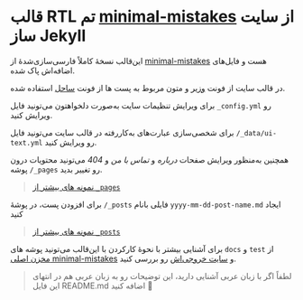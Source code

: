 # قالب RTL تم [minimal-mistakes](https://github.com/mmistakes/minimal-mistakes) از سایت ساز Jekyll

این‌قالب نسخهٔ کاملاً فارسی‌سازی‌شدهٔ از [minimal-mistakes](https://github.com/mmistakes/minimal-mistakes) هست و فایل‌های اضافه‌اش پاک شده.

در قالب سایت از فونت [وزیر](https://rastikerdar.github.io/vazirmatn/) و متون مربوط به پست ها از فونت [ساحل](https://rastikerdar.github.io/sahel-font/) استفاده شده.

برای ویرایش تنظیمات سایت به‌صورت دلخواهتون می‌تونید فایل `_config.yml` رو ویرایش کنید.

برای شخصی‌سازی عبارت‌های به‌کاررفته در قالب سایت می‌تونید فایل `/_data/ui-text.yml` رو ویرایش کنید.

همچنین به‌منظور ویرایش صفحات *درباره* و *تماس با من* و *404* می‌تونید محتویات درون پوشه `/_pages` رو تغییر بدید.

> [نمونه های بیشتر از `_pages`](https://github.com/mmistakes/minimal-mistakes/tree/master/test/_pages)

برای افزودن پست، در پوشهٔ `/_posts` فایلی بانام ‍`yyyy-mm-dd-post-name.md` ایجاد کنید

> [نمونه های بیشتر از `_posts`](https://github.com/mmistakes/minimal-mistakes/tree/master/test/_posts)

برای آشنایی بیشتر با نحوهٔ کارکردن با این‌قالب می‌تونید پوشه های ‍`docs` و `test` از [مخزن اصلی minimal-mistakes](https://github.com/mmistakes/minimal-mistakes) و [سایت خروجی‌اش](https://mmistakes.github.io/minimal-mistakes/) رو بررسی کنید.

> لطفاً اگر با زبان عربی آشنایی دارید، این توضیحات رو به زبان عربی هم در انتهای این فایل README.md اضافه کنید 🙏